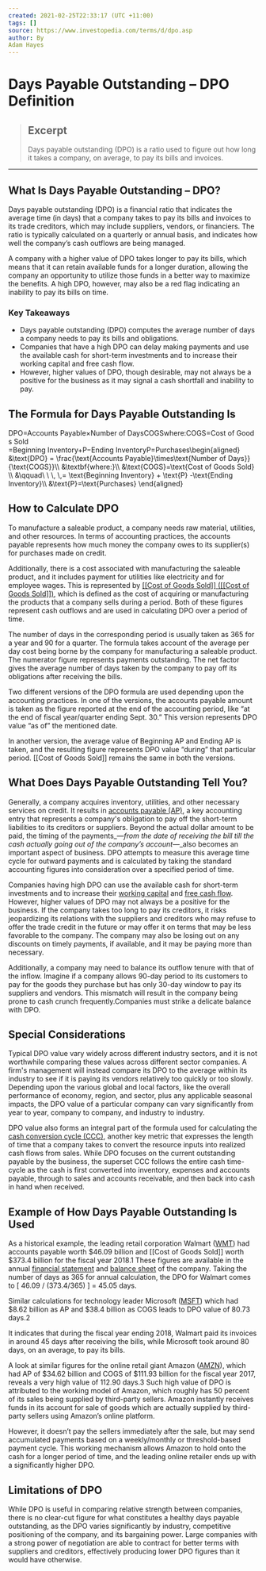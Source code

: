 ```yaml
---
created: 2021-02-25T22:33:17 (UTC +11:00)
tags: []
source: https://www.investopedia.com/terms/d/dpo.asp
author: By
Adam Hayes
---
```


# Days Payable Outstanding – DPO Definition

> ## Excerpt
> Days payable outstanding (DPO) is a ratio used to figure out how long it takes a company, on average, to pay its bills and invoices.

---
## What Is Days Payable Outstanding – DPO?

Days payable outstanding (DPO) is a financial ratio that indicates the average time (in days) that a company takes to pay its bills and invoices to its trade creditors, which may include suppliers, vendors, or financiers. The ratio is typically calculated on a quarterly or annual basis, and indicates how well the company’s cash outflows are being managed.

A company with a higher value of DPO takes longer to pay its bills, which means that it can retain available funds for a longer duration, allowing the company an opportunity to utilize those funds in a better way to maximize the benefits. A high DPO, however, may also be a red flag indicating an inability to pay its bills on time.

### Key Takeaways

-   Days payable outstanding (DPO) computes the average number of days a company needs to pay its bills and obligations.
-   Companies that have a high DPO can delay making payments and use the available cash for short-term investments and to increase their working capital and free cash flow.
-   However, higher values of DPO, though desirable, may not always be a positive for the business as it may signal a cash shortfall and inability to pay.

## The Formula for Days Payable Outstanding Is

DPO\=Accounts Payable×Number of DaysCOGSwhere:COGS\=Cost of Goods Sold \=Beginning Inventory+P−Ending InventoryP\=Purchases\\begin{aligned} &\\text{DPO} = \\frac{\\text{Accounts Payable}\\times\\text{Number of Days}}{\\text{COGS}}\\\\ &\\textbf{where:}\\\\ &\\text{COGS}=\\text{Cost of Goods Sold} \\\\ &\\qquad\\ \\ \\, \\,= \\text{Beginning Inventory} + \\text{P} -\\text{Ending Inventory}\\\\ &\\text{P}=\\text{Purchases} \\end{aligned}

## How to Calculate DPO

To manufacture a saleable product, a company needs raw material, utilities, and other resources. In terms of accounting practices, the accounts payable represents how much money the company owes to its supplier(s) for purchases made on credit.

Additionally, there is a cost associated with manufacturing the saleable product, and it includes payment for utilities like electricity and for employee wages. This is represented by [[[Cost of Goods Sold]] ([[Cost of Goods Sold]])](https://www.investopedia.com/terms/c/cogs.asp), which is defined as the cost of acquiring or manufacturing the products that a company sells during a period. Both of these figures represent cash outflows and are used in calculating DPO over a period of time.

The number of days in the corresponding period is usually taken as 365 for a year and 90 for a quarter. The formula takes account of the average per day cost being borne by the company for manufacturing a saleable product. The numerator figure represents payments outstanding. The net factor gives the average number of days taken by the company to pay off its obligations after receiving the bills.

Two different versions of the DPO formula are used depending upon the accounting practices. In one of the versions, the accounts payable amount is taken as the figure reported at the end of the accounting period, like “at the end of fiscal year/quarter ending Sept. 30.” This version represents DPO value “as of” the mentioned date.

In another version, the average value of Beginning AP and Ending AP is taken, and the resulting figure represents DPO value “during” that particular period. [[Cost of Goods Sold]] remains the same in both the versions.

## What Does Days Payable Outstanding Tell You?

Generally, a company acquires inventory, utilities, and other necessary services on credit. It results in [accounts payable (AP)](https://www.investopedia.com/terms/a/accountspayable.asp), a key accounting entry that represents a company's obligation to pay off the short-term liabilities to its creditors or suppliers. Beyond the actual dollar amount to be paid, the timing of the payments_—_from the date of receiving the bill till the cash actually going out of the company’s account_—_also becomes an important aspect of business. DPO attempts to measure this average time cycle for outward payments and is calculated by taking the standard accounting figures into consideration over a specified period of time.

Companies having high DPO can use the available cash for short-term investments and to increase their [working capital](https://www.investopedia.com/terms/w/workingcapital.asp) and [free cash flow](https://www.investopedia.com/terms/f/freecashflow.asp). However, higher values of DPO may not always be a positive for the business. If the company takes too long to pay its creditors, it risks jeopardizing its relations with the suppliers and creditors who may refuse to offer the trade credit in the future or may offer it on terms that may be less favorable to the company. The company may also be losing out on any discounts on timely payments, if available, and it may be paying more than necessary.

Additionally, a company may need to balance its outflow tenure with that of the inflow. Imagine if a company allows 90-day period to its customers to pay for the goods they purchase but has only 30-day window to pay its suppliers and vendors. This mismatch will result in the company being prone to cash crunch frequently.Companies must strike a delicate balance with DPO.

## Special Considerations

Typical DPO value vary widely across different industry sectors, and it is not worthwhile comparing these values across different sector companies. A firm's management will instead compare its DPO to the average within its industry to see if it is paying its vendors relatively too quickly or too slowly. Depending upon the various global and local factors, like the overall performance of economy, region, and sector, plus any applicable seasonal impacts, the DPO value of a particular company can vary significantly from year to year, company to company, and industry to industry.

DPO value also forms an integral part of the formula used for calculating the [cash conversion cycle (CCC)](https://www.investopedia.com/terms/c/cashconversioncycle.asp), another key metric that expresses the length of time that a company takes to convert the resource inputs into realized cash flows from sales. While DPO focuses on the current outstanding payable by the business, the superset CCC follows the entire cash time-cycle as the cash is first converted into inventory, expenses and accounts payable, through to sales and accounts receivable, and then back into cash in hand when received.

## Example of How Days Payable Outstanding Is Used

As a historical example, the leading retail corporation Walmart ([WMT](https://www.investopedia.com/markets/quote?tvwidgetsymbol=wmt)) had accounts payable worth $46.09 billion and [[Cost of Goods Sold]] worth $373.4 billion for the fiscal year 2018.1 These figures are available in the annual [financial statement](https://www.investopedia.com/terms/f/financial-statements.asp) and [balance sheet](https://www.investopedia.com/terms/b/balancesheet.asp) of the company. Taking the number of days as 365 for annual calculation, the DPO for Walmart comes to \[ 46.09 / (373.4/365) \] = 45.05 days.

Similar calculations for technology leader Microsoft ([MSFT](https://www.investopedia.com/markets/quote?tvwidgetsymbol=msft)) which had $8.62 billion as AP and $38.4 billion as COGS leads to DPO value of 80.73 days.2

It indicates that during the fiscal year ending 2018, Walmart paid its invoices in around 45 days after receiving the bills, while Microsoft took around 80 days, on an average, to pay its bills.

A look at similar figures for the online retail giant Amazon ([AMZN](https://www.investopedia.com/markets/quote?tvwidgetsymbol=amzn)), which had AP of $34.62 billion and COGS of $111.93 billion for the fiscal year 2017, reveals a very high value of 112.90 days.3 Such high value of DPO is attributed to the working model of Amazon, which roughly has 50 percent of its sales being supplied by third-party sellers. Amazon instantly receives funds in its account for sale of goods which are actually supplied by third-party sellers using Amazon’s online platform.

However, it doesn’t pay the sellers immediately after the sale, but may send accumulated payments based on a weekly/monthly or threshold-based payment cycle. This working mechanism allows Amazon to hold onto the cash for a longer period of time, and the leading online retailer ends up with a significantly higher DPO.

## Limitations of DPO

While DPO is useful in comparing relative strength between companies, there is no clear-cut figure for what constitutes a healthy days payable outstanding, as the DPO varies significantly by industry, competitive positioning of the company, and its bargaining power. Large companies with a strong power of negotiation are able to contract for better terms with suppliers and creditors, effectively producing lower DPO figures than it would have otherwise.
